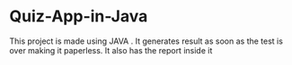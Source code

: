 # Quiz-App-in-Java
This project is made using JAVA . It generates result as soon as the test is over making it paperless. It also has the report inside it 
